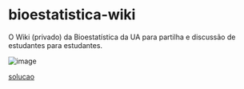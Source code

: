 # bioestatistica-wiki
O Wiki (privado) da Bioestatística da UA para partilha e discussão de estudantes para estudantes.

![image](https://user-images.githubusercontent.com/11158247/123506088-5700c100-d65a-11eb-9ea3-9579ad62a2ed.png)

[solucao](solucao411.md)
